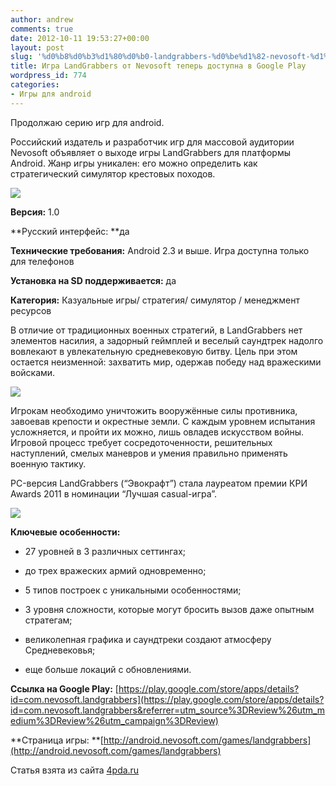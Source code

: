 ```yaml
---
author: andrew
comments: true
date: 2012-10-11 19:53:27+00:00
layout: post
slug: '%d0%b8%d0%b3%d1%80%d0%b0-landgrabbers-%d0%be%d1%82-nevosoft-%d1%82%d0%b5%d0%bf%d0%b5%d1%80%d1%8c-%d0%b4%d0%be%d1%81%d1%82%d1%83%d0%bf%d0%bd%d0%b0-%d0%b2-google-play'
title: Игра LandGrabbers от Nevosoft теперь доступна в Google Play
wordpress_id: 774
categories:
- Игры для android
---
```


Продолжаю серию игр для android.





Российский издатель и разработчик игр для массовой аудитории Nevosoft объявляет о выходе игры LandGrabbers для платформы Android. Жанр игры уникален: его можно определить как стратегический симулятор крестовых походов.





![](http://s.4pda.ru/wp-content/uploads/2012/08/icon5121-480x480.png)


 <!-- more -->


**Версия:** 1.0





**Русский интерфейс: **да





**Технические требования:** Android 2.3 и выше. Игра доступна только для телефонов





**Установка на SD поддерживается:** да





**Категория:** Казуальные игры/ стратегия/ симулятор / менеджмент ресурсов









В отличие от традиционных военных стратегий, в LandGrabbers нет элементов насилия, а задорный геймплей и веселый саундтрек надолго вовлекают в увлекательную средневековую битву. Цель при этом остается неизменной: захватить мир, одержав победу над вражескими войсками.





![](http://s.4pda.ru/wp-content/uploads/2012/08/screen-18-480x288.png)



Игрокам необходимо уничтожить вооружённые силы противника, завоевав крепости и окрестные земли. C каждым уровнем испытания усложняется, и пройти их можно, лишь овладев искусством войны. Игровой процесс требует сосредоточенности, решительных наступлений, смелых маневров и умения правильно применять военную тактику.





PC-версия LandGrabbers (“Эвокрафт”) стала лауреатом премии КРИ Awards 2011 в номинации “Лучшая casual-игра”.





![](http://s.4pda.ru/wp-content/uploads/2012/08/screen-26-480x288.png)


**Ключевые особенности:**








  * 27 уровней в 3 различных сеттингах;



  * до трех вражеских армий одновременно;



  * 5 типов построек с уникальными особенностями;



  * 3 уровня сложности, которые могут бросить вызов даже опытным стратегам;



  * великолепная графика и саундтреки создают атмосферу Средневековья;



  * еще больше локаций с обновлениями.






**Ссылка на Google Play:** [https://play.google.com/store/apps/details?id=com.nevosoft.landgrabbers](https://play.google.com/store/apps/details?id=com.nevosoft.landgrabbers&referrer=utm_source%3DReview%26utm_medium%3DReview%26utm_campaign%3DReview)





**Страница игры: **[http://android.nevosoft.com/games/landgrabbers](http://android.nevosoft.com/games/landgrabbers)









Статья взята из сайта [4pda.ru](http://4pda.ru/2012/09/01/70409/)
